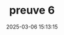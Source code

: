 ---
title: preuve 6
layout: reading-note
lang: fr
categories:
  - reading-note
authors:
  - thomas iniguez visioli
  - luc gardère
date: 2025-03-06 15:13:15
tags:
---